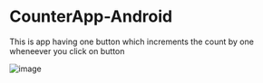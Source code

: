 # CounterApp-Android
This is app having one button which increments the count by one wheneever you click on button

![image](https://user-images.githubusercontent.com/71166016/166161038-25d1ab15-e945-4d97-b75e-f743ff7258df.png)


